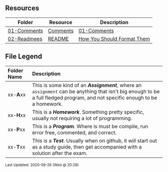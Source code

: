 ## Resources
| Folder | Resource | Description|
 | ------------|------------|------------|
 | [01-Comments](https://github.com/rugbyprof/2143-Object-Oriented-Programming/tree/master/Resources/01-Comments) | [ Comments](https://github.com/rugbyprof/2143-Object-Oriented-Programming/tree/master/Resources/01-Comments) | [01-Comments](https://github.com/rugbyprof/2143-Object-Oriented-Programming/tree/master/Resources/01-Comments) | [ Example Program Comment Block](https://github.com/rugbyprof/2143-Object-Oriented-Programming/tree/master/Resources/01-Comments) | [01-Comments](https://github.com/rugbyprof/2143-Object-Oriented-Programming/tree/master/Resources/01-Comments) | [ Acceptable](https://github.com/rugbyprof/2143-Object-Oriented-Programming/tree/master/Resources/01-Comments) | [01-Comments](https://github.com/rugbyprof/2143-Object-Oriented-Programming/tree/master/Resources/01-Comments) | [ OR](https://github.com/rugbyprof/2143-Object-Oriented-Programming/tree/master/Resources/01-Comments) | [01-Comments](https://github.com/rugbyprof/2143-Object-Oriented-Programming/tree/master/Resources/01-Comments) | [ Program Comment Template:](https://github.com/rugbyprof/2143-Object-Oriented-Programming/tree/master/Resources/01-Comments) | [01-Comments](https://github.com/rugbyprof/2143-Object-Oriented-Programming/tree/master/Resources/01-Comments) | [ Program Comment Example:](https://github.com/rugbyprof/2143-Object-Oriented-Programming/tree/master/Resources/01-Comments) | [01-Comments](https://github.com/rugbyprof/2143-Object-Oriented-Programming/tree/master/Resources/01-Comments) | [ Class Comment](https://github.com/rugbyprof/2143-Object-Oriented-Programming/tree/master/Resources/01-Comments) | [01-Comments](https://github.com/rugbyprof/2143-Object-Oriented-Programming/tree/master/Resources/01-Comments) | [ Class Comment Template:](https://github.com/rugbyprof/2143-Object-Oriented-Programming/tree/master/Resources/01-Comments) | [01-Comments](https://github.com/rugbyprof/2143-Object-Oriented-Programming/tree/master/Resources/01-Comments) | [ Class Comment Example:](https://github.com/rugbyprof/2143-Object-Oriented-Programming/tree/master/Resources/01-Comments) | [01-Comments](https://github.com/rugbyprof/2143-Object-Oriented-Programming/tree/master/Resources/01-Comments) | [ Function Comment](https://github.com/rugbyprof/2143-Object-Oriented-Programming/tree/master/Resources/01-Comments) | [01-Comments](https://github.com/rugbyprof/2143-Object-Oriented-Programming/tree/master/Resources/01-Comments) | [ Function Comment Example:](https://github.com/rugbyprof/2143-Object-Oriented-Programming/tree/master/Resources/01-Comments) | [01-Comments](https://github.com/rugbyprof/2143-Object-Oriented-Programming/tree/master/Resources/01-Comments) | [ Comments in General](https://github.com/rugbyprof/2143-Object-Oriented-Programming/tree/master/Resources/01-Comments) | [01-Comments](https://github.com/rugbyprof/2143-Object-Oriented-Programming/tree/master/Resources/01-Comments) | [ Style of Comments](https://github.com/rugbyprof/2143-Object-Oriented-Programming/tree/master/Resources/01-Comments) | [N/A](https://github.com/rugbyprof/2143-Object-Oriented-Programming/tree/master/Resources/01-Comments) |
 | [02-Readmees](https://github.com/rugbyprof/2143-Object-Oriented-Programming/tree/master/Resources/02-Readmees) | [ README ](https://github.com/rugbyprof/2143-Object-Oriented-Programming/tree/master/Resources/02-Readmees) | [ How You Should Format Them](https://github.com/rugbyprof/2143-Object-Oriented-Programming/tree/master/Resources/02-Readmees) | [02-Readmees](https://github.com/rugbyprof/2143-Object-Oriented-Programming/tree/master/Resources/02-Readmees) | [ README's For Assignments](https://github.com/rugbyprof/2143-Object-Oriented-Programming/tree/master/Resources/02-Readmees) | [02-Readmees](https://github.com/rugbyprof/2143-Object-Oriented-Programming/tree/master/Resources/02-Readmees) | [ Common Errors](https://github.com/rugbyprof/2143-Object-Oriented-Programming/tree/master/Resources/02-Readmees) | [02-Readmees](https://github.com/rugbyprof/2143-Object-Oriented-Programming/tree/master/Resources/02-Readmees) | [ Example Assignment README](https://github.com/rugbyprof/2143-Object-Oriented-Programming/tree/master/Resources/02-Readmees) | [02-Readmees](https://github.com/rugbyprof/2143-Object-Oriented-Programming/tree/master/Resources/02-Readmees) | [ P02 ](https://github.com/rugbyprof/2143-Object-Oriented-Programming/tree/master/Resources/02-Readmees) | [ Bouncy Balls](https://github.com/rugbyprof/2143-Object-Oriented-Programming/tree/master/Resources/02-Readmees) | [02-Readmees](https://github.com/rugbyprof/2143-Object-Oriented-Programming/tree/master/Resources/02-Readmees) | [ Sally Smith](https://github.com/rugbyprof/2143-Object-Oriented-Programming/tree/master/Resources/02-Readmees) | [02-Readmees](https://github.com/rugbyprof/2143-Object-Oriented-Programming/tree/master/Resources/02-Readmees) | [ Description:](https://github.com/rugbyprof/2143-Object-Oriented-Programming/tree/master/Resources/02-Readmees) | [02-Readmees](https://github.com/rugbyprof/2143-Object-Oriented-Programming/tree/master/Resources/02-Readmees) | [ Files](https://github.com/rugbyprof/2143-Object-Oriented-Programming/tree/master/Resources/02-Readmees) | [02-Readmees](https://github.com/rugbyprof/2143-Object-Oriented-Programming/tree/master/Resources/02-Readmees) | [|      | File            | Description                                        |](https://github.com/rugbyprof/2143-Object-Oriented-Programming/tree/master/Resources/02-Readmees) | [02-Readmees](https://github.com/rugbyprof/2143-Object-Oriented-Programming/tree/master/Resources/02-Readmees) | [ Instructions](https://github.com/rugbyprof/2143-Object-Oriented-Programming/tree/master/Resources/02-Readmees) | [N/A](https://github.com/rugbyprof/2143-Object-Oriented-Programming/tree/master/Resources/02-Readmees) |

    
## File Legend

| Folder Name | Description |
|:-----------|:-------------|
|xx-**A**xx | This is some kind of an ***Assignment***, where an `assignment` can be anything that isn't big enough to be a full fledged program, and not specific enough to be a homework. |
|xx-**H**xx | This is a ***Homework***. Something pretty specific, usually not requiring a lot of programming. |
|xx-**P**xx | This is a ***Program***. Where is must be compile, run error free, commented, and correct. |
|xx-**T**xx | This is a ***Test***. Usually when on github, it will start out as a study guide, then get accompanied with a solution after the exam. |

    
<sup>Last Updated: 2020-08-26 (Wed @ 20:28)</sup>